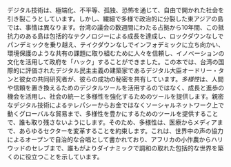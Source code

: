 デジタル技術は、極端化、不平等、孤独、恐怖を通じて、自由で開かれた社会を引き裂こうとしています。しかし、繊細で多様で政治的に分裂した東アジアの島では、事情は異なります。台湾の議会の数週間にわたる占拠から10年間、この抵抗力のある島は包括的なテクノロジーによる成長を達成し、ロックダウンなしでパンデミックを乗り越え、テイクダウンなしでインフォデミックに立ち向かい、環境保護のような共有の課題に取り組むために人々を信頼し、イノベーションの文化を活用して政府を「ハック」することができました。この本では、台湾の国際的に評価されたデジタル民主主義の建築家であるデジタル大臣オードリー・タンと彼女の共同研究者が、彼らの成功の秘密を共有しています。*多様性*は、人間や信頼を置き換えるためのデジタルツールを活用するのではなく、成長と進歩の機会を活用し、社会の統一と多様性を強化するためのツールを提供します。親密なデジタル技術によるテレパシーからお金ではなくソーシャルネットワーク上で動くグローバルな貿易まで、多様性を豊かにするためのツールを提供することで、誰も取り残さないようにします。そのため、多様性は、医療からメディアまで、あらゆるセクターを変革することを約束します。これは、世界中の声の協力によるオープンで自治的な合唱として書かれており、アフリカの小作農からハリウッドのセレブまで、誰もがよりダイナミックで調和の取れた包括的な世界を築くのに役立つことを示しています。
